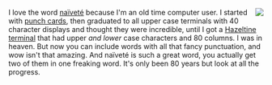 <img src="http://scripting.com/images/2020/09/22/hazeltineTerminal.png" border="0" align="right">I love the word <a href="https://en.wiktionary.org/wiki/na%C3%AFvet%C3%A9">naïveté</a> because I'm an old time computer user. I started with <a href="https://en.wikipedia.org/wiki/Punched_card">punch cards</a>, then graduated to all upper case terminals with 40 character displays and thought they were incredible, until I got a <a href="https://en.wikipedia.org/wiki/Hazeltine_1500">Hazeltine terminal</a> that had upper <i>and lower</i> case characters and 80 columns. I was in heaven. But now you can include words with all that fancy punctuation, and wow isn't that amazing. And naïveté is such a great word, you actually get two of them in one freaking word. It's only been 80 years but look at all the progress.  

